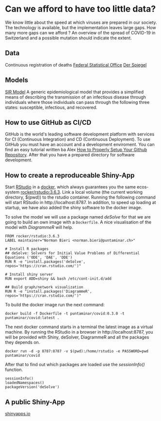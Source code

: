 # Can we afford to have too little data?

We know little about the speed at which viruses are prepared in our society. The technology is available, but the implementation leaves large gaps. How many more gaps can we afford ? An overview of the spread of COVID-19 in Switzerland and a possible mutation should indicate the extent.

## Data

Continuous registration of deaths [Federal Statistical Office](https://www.bfs.admin.ch/bfs/en/home/statistics/health/state-health/mortality-causes-death.html)
[Der Spiegel](https://www.spiegel.de/wissenschaft/medizin/corona-pandemie-was-uns-die-zahl-der-toten-verraet-a-ca5dc909-716c-44ac-806f-530a10916121)

## Models

[SIR Model](https://www.idmod.org/docs/hiv/model-sir.html#sir-model)
A generic epidemiological model that provides a simplified means of describing the transmission of an infectious disease through individuals where those individuals can pass through the following three states: susceptible, infectious, and recovered.

## How to use GitHub as CI/CD

GitHub is the world's leading software development platform with services for CI (Continuous Integration) and CD (Continuous Deployment). To use GitHub you must have an account and a development enviroment. You can find an easy tutorial written ba Alex [How to Properly Setup Your Github Repository](https://medium.com/@aklson_DS/how-to-properly-setup-your-github-repository-mac-version-3a8047b899e5). After that you have a prepared directory for software development.


## How to create a reproduceable Shiny-App

Start [RStudio](https://rstudio.com) in a [docker](https://www.docker.com), which always guarantees you the same ecos-system [rocker/rstudio:3.6.3](https://github.com/rocker-org/rocker). Link a local volume (the current working directory, $(pwd)) to the rstudio container. Running the following command will start RStudio in http://localhost:8787. In addition, to speed up loading at startup, we have also added the shiny software to the docker image.

To solve the model we will use a package named *deSolve* for that we are going to build an own image with a `Dockerfile`. A nice visualisation of the model with *DiagrammeR* will help.

```
FROM rocker/rstudio:3.6.3
LABEL maintainer="Norman Bieri <norman.bieri@puntaminar.ch>"

# Install R packages
## deSolve: Solvers for Initial Value Problems of Differential Equations ('ODE', 'DAE', 'DDE')
RUN R -e "install.packages('deSolve', repos='https://cran.rstudio.com/')"

# Install shiny server
RUN export ADD=shiny && bash /etc/cont-init.d/add

## Build graph/network visualization
RUN R -e "install.packages('DiagrammeR', repos='https://cran.rstudio.com/')"
```

To build the docker image run the next command:

```
docker build -f Dockerfile -t puntaminar/covid:0.3.0 -t puntaminar/covid:latest .
```

The next docker command starts in a terminal the latest image as a virtual machine. By running the RStudio in a browser in http://localhost:8787, you will be provided with Shiny, deSolver, DiagrammeR and all the packages they depends on.

```
docker run -d -p 8787:8787 -v $(pwd):/home/rstudio -e PASSWORD=pwd puntaminar/covid
```

After that to find out which packages are loaded use the *sessionInfo()* function.

```{r}
sessionInfo()
loadedNamespaces()
packageVersion('deSolve')
```

## A public Shiny-App

[shinyapps.io](https://normantest.shinyapps.io/SIRmodel/)
